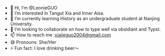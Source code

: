 - 👋 Hi, I’m @LeonieGUO
- 👀 I’m interested in Tangut Xia and Inner Aisa.
- 🌱 I’m currently learning History as an undergraduate student at Nanjing University.
- 💞️ I’m looking to collaborate on how to type well via obsidiant and Typst.
- 📫 How to reach me :xiajieguo2004@gmail.com
- 😄 Pronouns: She/Her
- ⚡ Fun fact: I love drinking beer～

<!---
LeonieGUO/LeonieGUO is a ✨ special ✨ repository because its `README.md` (this file) appears on your GitHub profile.
You can click the Preview link to take a look at your changes.
--->
